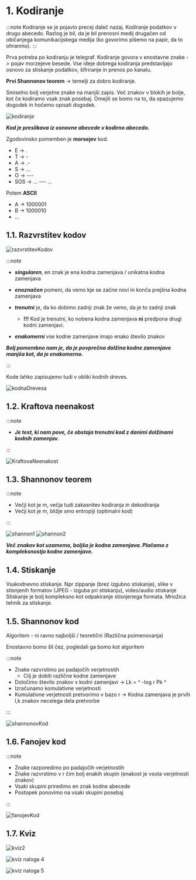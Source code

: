 # 1. Kodiranje

:::note
Kodiranje se je pojavlo precej daleč nazaj. Kodiranje podatkov v drugo abecedo. Razlog je bil, da je bil prenosni medij drugačen od običanjega komunikacijskega medija (ko govorimo pišemo na papir, da to ohranmo).
:::

Prva potreba po kodiranju je telegraf. Kodiranje govora v enostavne znake -> pojav morzejeve besede. Vse ideje dobrega kodiranja predstavljajo osnovo za stiskanje podatkov, šifriranje in prenos po kanalu.

**Prvi Shannonov teorem** -> temelji za dobro kodiranje.

Smiselno bolj verjetne znake na manjši zapis. Več znakov v blokih je bolje, kot če kodiramo vsak znak posebaj. Omejili se bomo na to, da opazujemo dogodek in hočemo opisati dogodek.

![kodiranje](/img/TIS/2/Rokopis_2021-03-01_1.jpg)

**_Kod je preslikava iz osnovne abecede v kodirno abecedo._**

Zgodovinsko pomemben je **morsejev** kod.

- E -> .
- T -> -
- A -> .-
- S -> ...
- O -> ---
- SOS -> ... --- ...

Potem **ASCII**

- A -> 1000001
- B -> 1000010
- ...

## 1.1. Razvrstitev kodov

![razvrstitevKodov](/img/TIS/2/Rokopis_2021-03-01_2.jpg)

:::note

- **_singularen_**, en znak je ena kodna zamenjava / unikatna kodna zamenjava

- **_enoznačen_** pomeni, da vemo kje se začne novi in konča prejšna kodna zamenjava

- **_trenutni_** je, da ko dobimo zadnji znak že vemo, da je to zadnji znak

  - **!!!** Kod je trenutni, ko nobena kodna zamenjava **ni** predpona drugi kodni zamenjavi.

- **_enakomerni_** vse kodne zamenjave imajo enako število znakov

**_Bolj pomembno nam je, da je povprečna dolžina kodne zamenjave manjša kot, da je enakomerno._**

:::

Kode lahko zapisujemo tudi v obliki kodnih dreves.

![kodnaDrevesa](/img/TIS/2/Potrdilo_2021-03-01_3.jpg)

## 1.2. Kraftova neenakost

:::note

- **_Je test, ki nam pove, če obstaja trenutni kod z danimi dolžinami kodnih zamenjav._**

:::

![KraftovaNeenakost](/img/TIS/2/Rokopis_2021-03-01_4.jpg)

## 1.3. Shannonov teorem

:::note

- Večji kot je m, večja tudi zakasnitev kodiranja in dekodiranja
- Večji kot je m, bližje smo entropiji (optimalni kod)

:::

![shannon1](/img/TIS/2/Rokopis_2021-03-01_6.jpg)
![shannon2](/img/TIS/2/Rokopis_2021-03-01_7.jpg)

**_Več znakov kot uzamemo, boljša je kodna zamenjava. Plačamo z kompleksnostjo kodne zamenjave._**

## 1.4. Stiskanje

Vsakodnevno stiskanje. Npr zippanje (brez izgubno stiskanje), slike v stisnjenih formatov (JPEG - izguba pri stiskanju), video/audio stiskanje
Stiskanje je bolj kompleksno kot odpakiranje stisnjenega formata.
Množica tehnik za stiskanje.

## 1.5. Shannonov kod

Algoritem - ni ravno najboljši / teoretični (Različna poimenovanja)

Enostavno bomo šli čez, pogledali ga bomo kot algoritem

:::note

- Znake razvrstimo po padajočih verjetnostih
  - Cilj je dobiti različne kodne zamenjave
- Določimo število znakov v kodni zamenjavi -> Lk = ^ -log r Pk ^
- Izračunamo komulativne verjetnosti
- Kumulativne verjetnosti pretvorimo v bazo r -> Kodna zamenjava je prvih l,k znakov necelega dela pretvorbe

:::

![shannonovKod](/img/TIS/2/Rokopis_2021-03-02_8.jpg)

## 1.6. Fanojev kod

:::note

- Znake razporedimo po padajočih verjetnostih
- Znake razvrstimo v r čim bolj enakih skupin (enakost je vsota verjetnosti znakov)
- Vsaki skupini priredimo en znak kodne abecede
- Postopek ponovimo na vsaki skupini posebaj

:::

![fanojevKod](/img/TIS/2/Potrdilo_2021-03-02_9.jpg)

## 1.7. Kviz

![kviz2](/img/TIS/2/kviz2.png)

![kviz naloga 4](/img/TIS/2/kviz4.jpg)

![kviz naloga 5](/img/TIS/2/kviz5.jpg)
